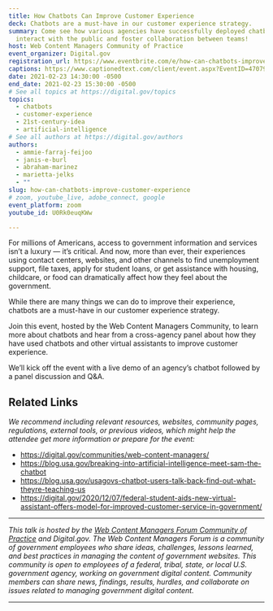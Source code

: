 ```yaml
---
title: How Chatbots Can Improve Customer Experience
deck: Chatbots are a must-have in our customer experience strategy.
summary: Come see how various agencies have successfully deployed chatbots/AI to
  interact with the public and foster collaboration between teams!
host: Web Content Managers Community of Practice
event_organizer: Digital.gov
registration_url: https://www.eventbrite.com/e/how-can-chatbots-improve-customer-experience-tickets-141976366133
captions: https://www.captionedtext.com/client/event.aspx?EventID=4707985&CustomerID=321
date: 2021-02-23 14:30:00 -0500
end_date: 2021-02-23 15:30:00 -0500
# See all topics at https://digital.gov/topics
topics:
  - chatbots
  - customer-experience
  - 21st-century-idea
  - artificial-intelligence
# See all authors at https://digital.gov/authors
authors:
  - ammie-farraj-feijoo
  - janis-e-burl
  - abraham-marinez
  - marietta-jelks
  - ""
slug: how-can-chatbots-improve-customer-experience
# zoom, youtube_live, adobe_connect, google
event_platform: zoom
youtube_id: U0Rk0euqKWw

---
```


For millions of Americans, access to government information and services isn’t a luxury — it’s critical. And now, more than ever, their experiences using contact centers, websites, and other channels to find unemployment support, file taxes, apply for student loans, or get assistance with housing, childcare, or food can dramatically affect how they feel about the government.

While there are many things we can do to improve their experience, chatbots are a must-have in our customer experience strategy. 

Join this event, hosted by the Web Content Managers Community, to learn more about chatbots and hear from a cross-agency panel about how they have used chatbots and other virtual assistants to improve customer experience.

We’ll kick off the event with a live demo of an agency’s chatbot followed by a panel discussion and Q&A.

## Related Links

*We recommend including relevant resources, websites, community pages, regulations, external tools, or previous videos, which might help the attendee get more information or prepare for the event:*

* <https://digital.gov/communities/web-content-managers/>
* <https://blog.usa.gov/breaking-into-artificial-intelligence-meet-sam-the-chatbot>
* <https://blog.usa.gov/usagovs-chatbot-users-talk-back-find-out-what-theyre-teaching-us>
* <https://digital.gov/2020/12/07/federal-student-aids-new-virtual-assistant-offers-model-for-improved-customer-service-in-government/>

- - -

*This talk is hosted by the [Web Content Managers Forum Community of Practice](https://digital.gov/communities/web-content-managers/) and Digital.gov. The Web Content Managers Forum is a community of government employees who share ideas, challenges, lessons learned, and best practices in managing the content of government websites. This community is open to employees of a federal, tribal, state, or local U.S. government agency, working on government digital content. Community members can share news, findings, results, hurdles, and collaborate on issues related to managing government digital content.*

- - -
